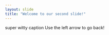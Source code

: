 ```yaml
---
layout: slide
title: "Welcome to our second slide!"
---
```

super witty caption
Use the left arrow to go back!
